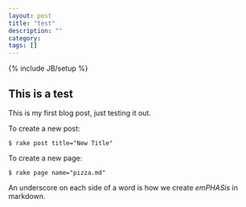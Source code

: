 ```yaml
---
layout: post
title: "test"
description: ""
category:
tags: []
---
```

{% include JB/setup %}

## This is a test

This is my first blog post, just testing it out.

To create a new post:

    $ rake post title="New Title"

To create a new page:

    $ rake page name="pizza.md"

An underscore on each side of a word is how we create _emPHASis_ in markdown.
